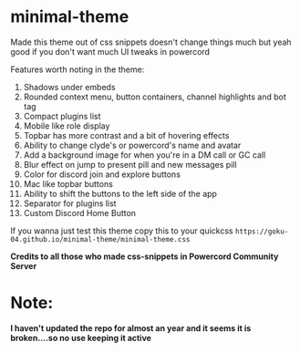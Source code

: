 # minimal-theme

Made this theme out of css snippets doesn't change things much but yeah good if you don't want much UI tweaks in powercord

Features worth noting in the theme:
1. Shadows under embeds
2. Rounded context menu, button containers, channel highlights and bot tag
3. Compact plugins list
4. Mobile like role display
5. Topbar has more contrast and a bit of hovering effects
6. Ability to change clyde's or powercord's name and avatar
7. Add a background image for when you're in a DM call or GC call
8. Blur effect on jump to present pill and new messages pill
9. Color for discord join and explore buttons
10. Mac like topbar buttons
11. Ability to shift the buttons to the left side of the app
12. Separator for plugins list
13. Custom Discord Home Button

If you wanna just test this theme copy this to your quickcss `https://goku-04.github.io/minimal-theme/minimal-theme.css` 

**Credits to all those who made css-snippets in Powercord Community Server**

# Note:
**I haven't updated the repo for almost an year and it seems it is broken....so no use keeping it active**
